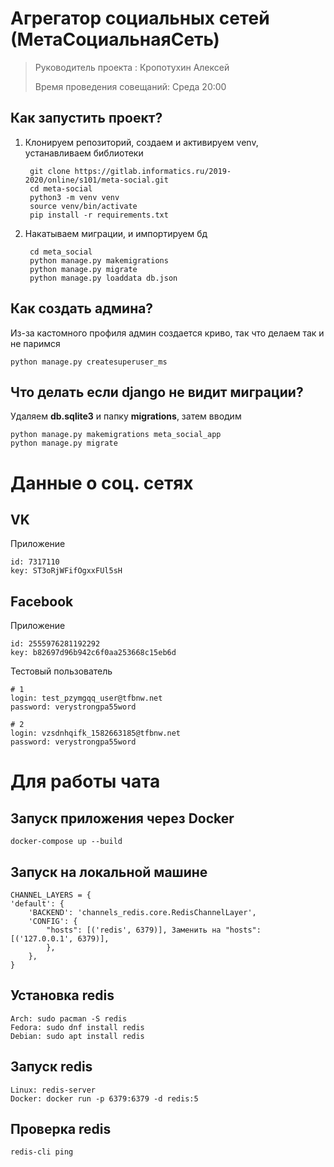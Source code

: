 # Агрегатор социальных сетей (МетаСоциальнаяСеть)

> Руководитель проекта : Кропотухин Алексей 
>
> Время проведения совещаний: Среда 20:00


## Как запустить проект?

1. Клонируем репозиторий, создаем и активируем venv, устанавливаем библиотеки

        git clone https://gitlab.informatics.ru/2019-2020/online/s101/meta-social.git
        cd meta-social
        python3 -m venv venv
        source venv/bin/activate
        pip install -r requirements.txt

2. Накатываем миграции, и импортируем бд

        cd meta_social
        python manage.py makemigrations
        python manage.py migrate
        python manage.py loaddata db.json

## Как создать админа?

Из-за кастомного профиля админ создается криво, так что делаем так и не паримся

    python manage.py createsuperuser_ms

## Что делать если django не видит миграции?

Удаляем **db.sqlite3** и папку **migrations**, затем вводим

    python manage.py makemigrations meta_social_app
    python manage.py migrate


# Данные о соц. сетях

## VK

Приложение

    id: 7317110
    key: ST3oRjWFifOgxxFUl5sH

## Facebook

Приложение

    id: 2555976281192292
    key: b82697d96b942c6f0aa253668c15eb6d

Тестовый пользователь

    # 1
    login: test_pzymgqq_user@tfbnw.net
    password: verystrongpa55word
    
    # 2
    login: vzsdnhqifk_1582663185@tfbnw.net
    password: verystrongpa55word

# Для работы чата

## Запуск приложения через Docker
    docker-compose up --build

## Запуск на локальной машине
    CHANNEL_LAYERS = {
    'default': {
        'BACKEND': 'channels_redis.core.RedisChannelLayer',
        'CONFIG': {
            "hosts": [('redis', 6379)], Заменить на "hosts": [('127.0.0.1', 6379)],
            },
        },
    }

## Установка redis
    Arch: sudo pacman -S redis
    Fedora: sudo dnf install redis
    Debian: sudo apt install redis

## Запуск redis
    Linux: redis-server
    Docker: docker run -p 6379:6379 -d redis:5

## Проверка redis
    redis-cli ping
